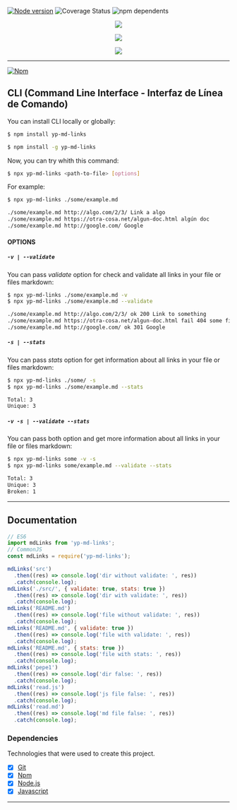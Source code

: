 [![Node version](https://img.shields.io/badge/node-v13.1.0-green)](https://nodejs.org/es/) ![Coverage Status](https://img.shields.io/badge/coverage-100%25-magenta) ![npm dependents](https://img.shields.io/badge/dependencies-4-pink)

<p align="center">
  <img src="https://storage.googleapis.com/md-links/titleRMC.png">
</p>
<p align="center">
  <img src="https://storage.googleapis.com/md-links/pMD.png">
</p>
<p align="center">
  <img src="https://storage.googleapis.com/md-links/fcFinal%20(3).png">
</p>

---

[![Npm](https://img.shields.io/badge/npm-v6.12.1-orchid)](https://www.npmjs.com/)

## CLI (Command Line Interface - Interfaz de Línea de Comando)

<!-- <p align="center">![ttystudio GIF](https://raw.githubusercontent.com/chjj/ttystudio/master/img/example.gif)</p> -->

You can install CLI locally or globally:

```bash
$ npm install yp-md-links

$ npm install -g yp-md-links
```

Now, you can try whith this command:

```bash
$ npx yp-md-links <path-to-file> [options]
```

For example:

```bash
$ npx yp-md-links ./some/example.md

./some/example.md http://algo.com/2/3/ Link a algo
./some/example.md https://otra-cosa.net/algun-doc.html algún doc
./some/example.md http://google.com/ Google
```

#### OPTIONS

##### `-v | --validate`

You can pass _validate_ option for check and validate all links in your file or files markdown:

```bash
$ npx yp-md-links ./some/example.md -v
$ npx yp-md-links ./some/example.md --validate

./some/example.md http://algo.com/2/3/ ok 200 Link to something
./some/example.md https://otra-cosa.net/algun-doc.html fail 404 some file
./some/example.md http://google.com/ ok 301 Google
```

##### `-s | --stats`

You can pass _stats_ option for get information about all links in your file or files markdown:

```bash
$ npx yp-md-links ./some/ -s
$ npx yp-md-links ./some/example.md --stats

Total: 3
Unique: 3
```

##### `-v -s | --validate --stats`

You can pass both option and get more information about all links in your file or files markdown:

```bash
$ npx yp-md-links some -v -s
$ npx yp-md-links some/example.md --validate --stats

Total: 3
Unique: 3
Broken: 1
```

<!-- ![ttystudio GIF](https://raw.githubusercontent.com/chjj/ttystudio/master/img/example.gif) -->

---

## Documentation

```javascript
// ES6
import mdLinks from 'yp-md-links';
// CommonJS
const mdLinks = require('yp-md-links');

mdLinks('src')
  .then((res) => console.log('dir without validate: ', res))
  .catch(console.log);
mdLinks('./src/', { validate: true, stats: true })
  .then((res) => console.log('dir with validate: ', res))
  .catch(console.log);
mdLinks('README.md')
  .then((res) => console.log('file without validate: ', res))
  .catch(console.log);
mdLinks('README.md', { validate: true })
  .then((res) => console.log('file with validate: ', res))
  .catch(console.log);
mdLinks('README.md', { stats: true })
  .then((res) => console.log('file with stats: ', res))
  .catch(console.log);
mdLinks('pepe1')
  .then((res) => console.log('dir false: ', res))
  .catch(console.log);
mdLinks('read.js')
  .then((res) => console.log('js file false: ', res))
  .catch(console.log);
mdLinks('read.md')
  .then((res) => console.log('md file false: ', res))
  .catch(console.log);
```

### Dependencies

Technologies that were used to create this project.

- [x] [Git](https://github.com/yeniferPaloma?tab=repositories)
- [x] [Npm](https://docs.npmjs.com/cli-documentation/)
- [x] [Node.js](https://nodejs.org/es/)
- [x] [Javascript](https://developer.mozilla.org/es/docs/Web/JavaScript)

---

